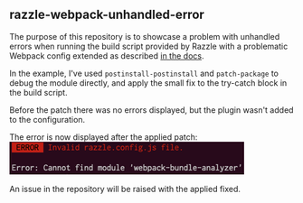 ## razzle-webpack-unhandled-error

The purpose of this repository is to showcase a problem with unhandled errors when running the build script provided by Razzle with a problematic Webpack config extended as described [in the docs](https://github.com/jaredpalmer/razzle#extending-webpack). 

In the example, I've used `postinstall-postinstall` and `patch-package` to debug the module directly, and apply the small fix to the try-catch block in the build script.

Before the patch there was no errors displayed, but the plugin wasn't added to the configuration.

The error is now displayed after the applied patch:
![Image description](screens/after.png)

An issue in the repository will be raised with the applied fixed.

